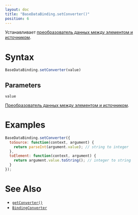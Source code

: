 ```yaml
---
layout: doc
title: "BaseDataBinding.setConverter()"
position: 6
---
```


Устанавливает [преобразователь данных между элементом и источником](../BindingConverter/).

# Syntax

```js
BaseDataBinding.setConverter(value)
```
## Parameters

`value`

[Преобразователь данных между элементом и источником](../BindingConverter/).

# Examples

```js
BaseDataBinding.setConverter({
  toSource: function(context, argument) {
    return parseInt(argument.value); // string to integer
  },
  toElement: function(context, argument) {
    return argument.value.toString(); // integer to string
  }
});
```

# See Also

* [`getConverter()`](../BaseDataBinding.getConverter/)
* [`BindingConverter`](../BindingConverter/)
